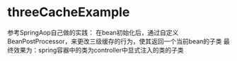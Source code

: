 # threeCacheExample

参考SpringAop自己做的实践：
  在bean初始化后，通过自定义BeanPostProcessor，来更改三级缓存的行为，使其返回一个当前bean的子类
  最终效果为：spring容器中的类为controller中显式注入的类的子类
